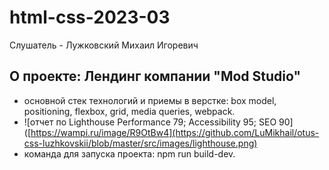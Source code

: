 # html-css-2023-03
Слушатель - Лужковский Михаил Игоревич

## О проекте: Лендинг компании "Mod Studio"

- основной стек технологий и приемы в верстке: box model, positioning, flexbox, grid, media queries, webpack.
- ![отчет по Lighthouse Performance 79; Accessibility 95; SEO 90]([https://wampi.ru/image/R9OtBw4](https://github.com/LuMikhail/otus-css-luzhkovskii/blob/master/src/images/lighthouse.png)
- команда для запуска проекта: npm run build-dev.
